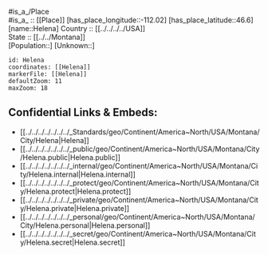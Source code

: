 ﻿---
location: [46.6,-112.02] 
mapzoom: [7,12] 
mapmarker: city 
type: City
tags:
- geo/City


SpocWebEntityId: 30870
isDeleted: false
confidential: public

---
#is_a_/Place  
#is_a_ :: [[Place]] 
[has_place_longitude::-112.02] 
[has_place_latitude::46.6] 
[name::Helena] 
Country :: [[../../../../USA]]  
State :: [[../../Montana]]  
[Population::] 
[Unknown::] 


```leaflet
id: Helena
coordinates: [[Helena]] 
markerFile: [[Helena]] 
defaultZoom: 11 
maxZoom: 18
```


## Confidential Links & Embeds: 
- [[../../../../../../../_Standards/geo/Continent/America~North/USA/Montana/City/Helena|Helena]] 
- [[../../../../../../../_public/geo/Continent/America~North/USA/Montana/City/Helena.public|Helena.public]] 
- [[../../../../../../../_internal/geo/Continent/America~North/USA/Montana/City/Helena.internal|Helena.internal]] 
- [[../../../../../../../_protect/geo/Continent/America~North/USA/Montana/City/Helena.protect|Helena.protect]] 
- [[../../../../../../../_private/geo/Continent/America~North/USA/Montana/City/Helena.private|Helena.private]] 
- [[../../../../../../../_personal/geo/Continent/America~North/USA/Montana/City/Helena.personal|Helena.personal]] 
- [[../../../../../../../_secret/geo/Continent/America~North/USA/Montana/City/Helena.secret|Helena.secret]] 
